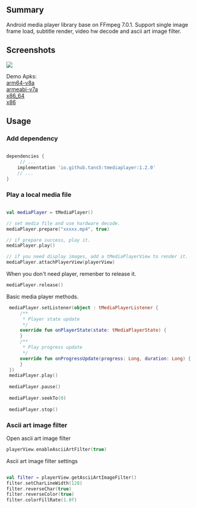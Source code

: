 
## Summary

Android media player library base on FFmpeg 7.0.1. Support single image frame load, subtitle render, video hw decode and ascii art image filter.


## Screenshots

![](./screenshots/screenshot.gif)

Demo Apks:  
[arm64-v8a](https://github.com/Tans5/tMediaPlayer/raw/master/apk/demo-arm64-v8a-release.apk)  
[armeabi-v7a](https://github.com/Tans5/tMediaPlayer/raw/master/apk/demo-armeabi-v7a-release.apk)  
[x86_64](https://github.com/Tans5/tMediaPlayer/raw/master/apk/demo-x86_64-release.apk)  
[x86](https://github.com/Tans5/tMediaPlayer/raw/master/apk/demo-x86-release.apk)

## Usage


### Add dependency

```groovy

dependencies {
	 // ...
    implementation 'io.github.tans5:tmediaplayer:1.2.0'
    // ...
}

```

### Play a local media file


```Kotlin

val mediaPlayer = tMediaPlayer()

// set media file and use hardware decode.
mediaPlayer.prepare("xxxxx.mp4", true)

// if prepare success, play it.
mediaPlayer.play()

// if you need display images, add a tMediaPlayerView to render it.
mediaPlayer.attachPlayerView(playerView)

```

When you don't need player, remenber to release it.  

``` Kotlin
mediaPlayer.release()
```

Basic media player methods.  

```Kotlin
 mediaPlayer.setListener(object : tMediaPlayerListener {
     /**
      * Player state update
      */
     override fun onPlayerState(state: tMediaPlayerState) {
     }
     /**
      * Play progress update
      */
     override fun onProgressUpdate(progress: Long, duration: Long) {
     }
 })
 mediaPlayer.play()
 
 mediaPlayer.pause()
 
 mediaPlayer.seekTo(0)
 
 mediaPlayer.stop()

```

### Ascii art image filter

Open ascii art image filter

```Kotlin
playerView.enableAsciiArtFilter(true)
```

Ascii art image filter settings

```Kotlin

val filter = playerView.getAsciiArtImageFilter()
filter.setCharLineWidth(128)
filter.reverseChar(true)
filter.reverseColor(true)
filter.colorFillRate(1.0f)
```

